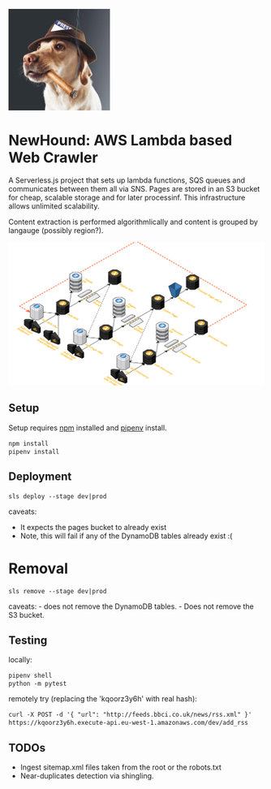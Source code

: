 ![A dog with a press hat and a cigar](newshound.jpg)

# NewHound: AWS Lambda based Web Crawler

A Serverless.js project that sets up lambda functions, SQS queues and communicates between them all via SNS. Pages are stored in an S3 bucket for cheap, scalable storage and for later processinf. This infrastructure allows unlimited scalability.

Content extraction is performed algorithmlically and content is grouped by langauge (possibly region?).

![System Architecture](cloudcraft.svg)

## Setup

Setup requires [npm](https://www.npmjs.com/get-npm) installed and [pipenv](https://pipenv.readthedocs.io/en/latest/) install.

	npm install
	pipenv install

## Deployment

	sls deploy --stage dev|prod

caveats:

- It expects the pages bucket to already exist
- Note, this will fail if any of the DynamoDB tables already exist :(

# Removal

	sls remove --stage dev|prod

caveats:
	- does not remove the DynamoDB tables.
	- Does not remove the S3 bucket.

## Testing

locally:

	pipenv shell
	python -m pytest

remotely try (replacing the 'kqoorz3y6h' with real hash):

	curl -X POST -d '{ "url": "http://feeds.bbci.co.uk/news/rss.xml" }' https://kqoorz3y6h.execute-api.eu-west-1.amazonaws.com/dev/add_rss


## TODOs

- Ingest sitemap.xml files taken from the root or the robots.txt
- Near-duplicates detection via shingling.
